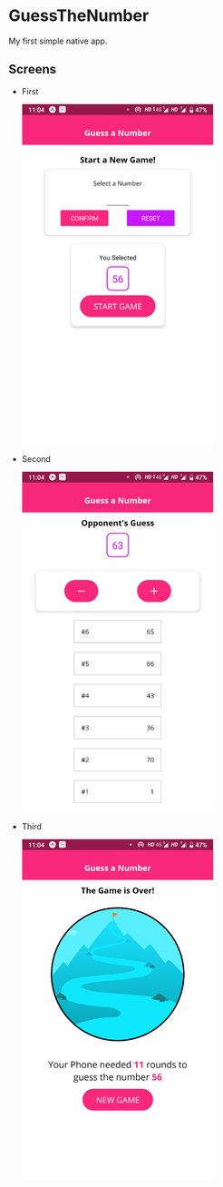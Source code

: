 # GuessTheNumber
  My first simple native app.

## Screens

* First

    <img src="images/s1.png" height=600>

* Second

    <img src="images/s2.png" height=600>

* Third

    <img src="images/s3.png" height=600>
 
